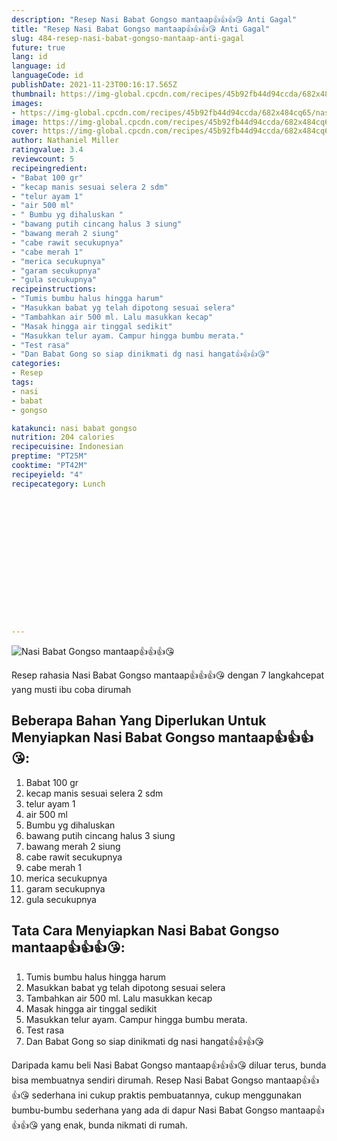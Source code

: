 ```yaml
---
description: "Resep Nasi Babat Gongso mantaap👍👍👍😘 Anti Gagal"
title: "Resep Nasi Babat Gongso mantaap👍👍👍😘 Anti Gagal"
slug: 484-resep-nasi-babat-gongso-mantaap-anti-gagal
future: true
lang: id
language: id
languageCode: id
publishDate: 2021-11-23T00:16:17.565Z 
thumbnail: https://img-global.cpcdn.com/recipes/45b92fb44d94ccda/682x484cq65/nasi-babat-gongso-mantaap-foto-resep-utama.webp
images:
- https://img-global.cpcdn.com/recipes/45b92fb44d94ccda/682x484cq65/nasi-babat-gongso-mantaap-foto-resep-utama.webp
image: https://img-global.cpcdn.com/recipes/45b92fb44d94ccda/682x484cq65/nasi-babat-gongso-mantaap-foto-resep-utama.webp
cover: https://img-global.cpcdn.com/recipes/45b92fb44d94ccda/682x484cq65/nasi-babat-gongso-mantaap-foto-resep-utama.webp
author: Nathaniel Miller
ratingvalue: 3.4
reviewcount: 5
recipeingredient:
- "Babat 100 gr"
- "kecap manis sesuai selera 2 sdm"
- "telur ayam 1"
- "air 500 ml"
- " Bumbu yg dihaluskan "
- "bawang putih cincang halus 3 siung"
- "bawang merah 2 siung"
- "cabe rawit secukupnya"
- "cabe merah 1"
- "merica secukupnya"
- "garam secukupnya"
- "gula secukupnya"
recipeinstructions:
- "Tumis bumbu halus hingga harum"
- "Masukkan babat yg telah dipotong sesuai selera"
- "Tambahkan air 500 ml. Lalu masukkan kecap"
- "Masak hingga air tinggal sedikit"
- "Masukkan telur ayam. Campur hingga bumbu merata."
- "Test rasa"
- "Dan Babat Gong so siap dinikmati dg nasi hangat👍👍👍😘"
categories:
- Resep
tags:
- nasi
- babat
- gongso

katakunci: nasi babat gongso 
nutrition: 204 calories
recipecuisine: Indonesian
preptime: "PT25M"
cooktime: "PT42M"
recipeyield: "4"
recipecategory: Lunch


     
    
    
    
    
    
    
    
    
    
    
      
    
---
```



![Nasi Babat Gongso mantaap👍👍👍😘](https://img-global.cpcdn.com/recipes/45b92fb44d94ccda/682x484cq65/nasi-babat-gongso-mantaap-foto-resep-utama.webp)

Resep rahasia Nasi Babat Gongso mantaap👍👍👍😘    dengan 7 langkahcepat yang musti ibu coba dirumah

<!--inarticleads1-->

## Beberapa Bahan Yang Diperlukan Untuk Menyiapkan Nasi Babat Gongso mantaap👍👍👍😘:

1. Babat 100 gr
1. kecap manis sesuai selera 2 sdm
1. telur ayam 1
1. air 500 ml
1.  Bumbu yg dihaluskan 
1. bawang putih cincang halus 3 siung
1. bawang merah 2 siung
1. cabe rawit secukupnya
1. cabe merah 1
1. merica secukupnya
1. garam secukupnya
1. gula secukupnya



<!--inarticleads2-->

## Tata Cara Menyiapkan Nasi Babat Gongso mantaap👍👍👍😘:

1. Tumis bumbu halus hingga harum
1. Masukkan babat yg telah dipotong sesuai selera
1. Tambahkan air 500 ml. Lalu masukkan kecap
1. Masak hingga air tinggal sedikit
1. Masukkan telur ayam. Campur hingga bumbu merata.
1. Test rasa
1. Dan Babat Gong so siap dinikmati dg nasi hangat👍👍👍😘




Daripada kamu beli  Nasi Babat Gongso mantaap👍👍👍😘  diluar terus, bunda  bisa membuatnya sendiri dirumah. Resep  Nasi Babat Gongso mantaap👍👍👍😘  sederhana ini cukup praktis pembuatannya, cukup menggunakan bumbu-bumbu sederhana yang ada di dapur  Nasi Babat Gongso mantaap👍👍👍😘  yang enak, bunda nikmati di rumah.
